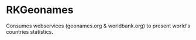 RKGeonames 
==========

Consumes webservices (geonames.org & worldbank.org) to present world's countries statistics.

